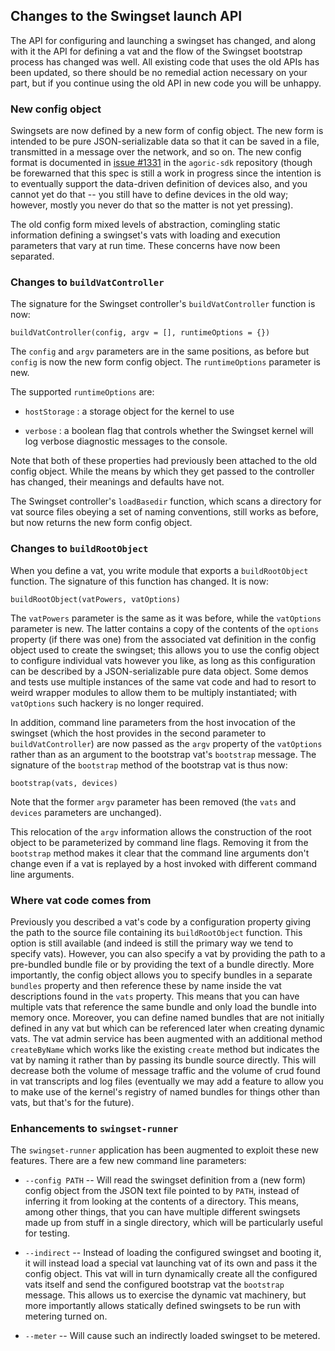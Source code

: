 ## Changes to the Swingset launch API

The API for configuring and launching a swingset has changed, and along with it the API
for defining a vat and the flow of the Swingset bootstrap process has changed was well.
All existing code that uses the old APIs has been updated, so there should be no remedial
action necessary on your part, but if you continue using the old API in new code you will
be unhappy.

### New config object

Swingsets are now defined by a new form of config object.  The new form is intended to be
pure JSON-serializable data so that it can be saved in a file, transmitted in a message
over the network, and so on.  The new config format is documented in [issue
#1331](https://github.com/Agoric/agoric-sdk/issues/1331) in the `agoric-sdk` repository
(though be forewarned that this spec is still a work in progress since the intention is
to eventually support the data-driven definition of devices also, and you cannot yet do
that -- you still have to define devices in the old way; however, mostly you never do
that so the matter is not yet pressing).

The old config form mixed levels of abstraction, comingling static information defining a
swingset's vats with loading and execution parameters that vary at run time.  These
concerns have now been separated.

### Changes to `buildVatController`

The signature for the Swingset controller's `buildVatController` function is now:

`buildVatController(config, argv = [], runtimeOptions = {})`

The `config` and `argv` parameters are in the same positions, as before but `config` is
now the new form config object.  The `runtimeOptions` parameter is new.

The supported `runtimeOptions` are:

- `hostStorage` : a storage object for the kernel to use

- `verbose` : a boolean flag that controls whether the Swingset kernel will log verbose
  diagnostic messages to the console.
  
Note that both of these properties had previously been attached to the old config object.
While the means by which they get passed to the controller has changed, their meanings
and defaults have not.

The Swingset controller's `loadBasedir` function, which scans a directory for vat source
files obeying a set of naming conventions, still works as before, but now returns the new
form config object.

### Changes to `buildRootObject`

When you define a vat, you write module that exports a `buildRootObject` function.  The
signature of this function has changed.  It is now:

`buildRootObject(vatPowers, vatOptions)`

The `vatPowers` parameter is the same as it was before, while the `vatOptions` parameter
is new.  The latter contains a copy of the contents of the `options` property (if there
was one) from the associated vat definition in the config object used to create the
swingset; this allows you to use the config object to configure individual vats however
you like, as long as this configuration can be described by a JSON-serializable pure data
object.  Some demos and tests use multiple instances of the same vat code and had to
resort to weird wrapper modules to allow them to be multiply instantiated; with
`vatOptions` such hackery is no longer required.

In addition, command line parameters from the host invocation of the swingset (which the
host provides in the second parameter to `buildVatController`) are now passed as the
`argv` property of the `vatOptions` rather than as an argument to the bootstrap vat's
`bootstrap` message.  The signature of the `bootstrap` method of the bootstrap vat is
thus now:

`bootstrap(vats, devices)`

Note that the former `argv` parameter has been removed (the `vats` and `devices`
parameters are unchanged).

This relocation of the `argv` information allows the construction of the root object to
be parameterized by command line flags.  Removing it from the `bootstrap` method makes it
clear that the command line arguments don't change even if a vat is replayed by a host
invoked with different command line arguments.

### Where vat code comes from

Previously you described a vat's code by a configuration property giving the path to the
source file containing its `buildRootObject` function.  This option is still available
(and indeed is still the primary way we tend to specify vats).  However, you can also
specify a vat by providing the path to a pre-bundled bundle file or by providing the text
of a bundle directly.  More importantly, the config object allows you to specify bundles
in a separate `bundles` property and then reference these by name inside the vat
descriptions found in the `vats` property.  This means that you can have multiple vats
that reference the same bundle and only load the bundle into memory once.  Moreover, you
can define named bundles that are not initially defined in any vat but which can be
referenced later when creating dynamic vats.  The vat admin service has been augmented
with an additional method `createByName` which works like the existing `create` method
but indicates the vat by naming it rather than by passing its bundle source directly.
This will decrease both the volume of message traffic and the volume of crud found in vat
transcripts and log files (eventually we may add a feature to allow you to make use of
the kernel's registry of named bundles for things other than vats, but that's for the
future).

### Enhancements to `swingset-runner`

The `swingset-runner` application has been augmented to exploit these new features.
There are a few new command line parameters:

- `--config PATH` -- Will read the swingset definition from a (new form) config object
  from the JSON text file pointed to by `PATH`, instead of inferring it from looking at
  the contents of a directory.  This means, among other things, that you can have
  multiple different swingsets made up from stuff in a single directory, which will be
  particularly useful for testing.
  
- `--indirect` -- Instead of loading the configured swingset and booting it, it will
  instead load a special vat launching vat of its own and pass it the config object.
  This vat will in turn dynamically create all the configured vats itself and send the
  configured bootstrap vat the `bootstrap` message.  This allows us to exercise the
  dynamic vat machinery, but more importantly allows statically defined swingsets to be
  run with metering turned on.
  
- `--meter` -- Will cause such an indirectly loaded swingset to be metered.
